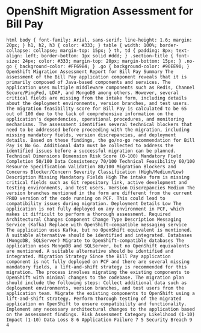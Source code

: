 # OpenShift Migration Assessment for Bill Pay

```html body { font-family: Arial, sans-serif; line-height: 1.6; margin: 20px; } h1, h2, h3 { color: #333; } table { width: 100%; border-collapse: collapse; margin-top: 15px; } th, td { padding: 8px; text-align: left; border-bottom: 1px solid #ddd; } .section-title { font-size: 24px; color: #333; margin-top: 20px; margin-bottom: 15px; } .no-go { background-color: #FF69B4; } .go { background-color: #90EE90; } OpenShift Migration Assessment Report for Bill Pay Summary The assessment of the Bill Pay application component reveals that it is primarily composed of Java-based components and services. The application uses multiple middleware components such as Redis, Channel Secure/PingFed, LDAP, and MongoDB among others. However, several critical fields are missing from the intake form, including details about the deployment environments, version branches, and test users. The migration feasibility score for Bill Pay is calculated to be 65 out of 100 due to the lack of comprehensive information on the application's dependencies, operational procedures, and monitoring mechanisms. The assessment identifies several technical blockers that need to be addressed before proceeding with the migration, including missing mandatory fields, version discrepancies, and deployment details. Based on these findings, the go/no-go recommendation for Bill Pay is No Go. Additional data must be collected to address the identified issues before a successful migration can be planned. Technical Dimensions Dimension Risk Score (0-100) Mandatory Field Completion 50/100 Data Consistency 70/100 Technical Feasibility 60/100 Resource Specification Validation 80/100 Migration Blockers and Concerns Blocker/Concern Severity Classification (High/Medium/Low) Description Missing Mandatory Fields High The intake form is missing critical fields such as Git repository link, active development and testing environments, and test users. Version Discrepancies Medium The version branches mentioned in the form are different from the current PROD version of the code running on PCF. This could lead to compatibility issues during migration. Deployment Details Low The application is not fully deployed on any environment in PCF, which makes it difficult to perform a thorough assessment. Required Architectural Changes Component Change Type Description Messaging Service (Kafka) Replace with OpenShift-compatible messaging service The application uses Kafka, but no OpenShift equivalent is mentioned. A suitable alternative should be identified and integrated. Databases (MongoDB, SQLServer) Migrate to OpenShift-compatible databases The application uses MongoDB and SQLServer, but no OpenShift equivalents are mentioned. A suitable alternative should be identified and integrated. Migration Strategy Since the Bill Pay application component is not fully deployed on PCF and there are several missing mandatory fields, a lift-and-shift strategy is recommended for this migration. The process involves migrating the existing components to OpenShift with minimal changes to the codebase. The migration plan should include the following steps: Collect additional data such as deployment environments, version branches, and test users from the application team. Migrate the existing components to OpenShift using a lift-and-shift strategy. Perform thorough testing of the migrated application on OpenShift to ensure compatibility and functionality. Implement any necessary architectural changes to the application based on the assessment findings. Risk Assessment Category Likelihood (1-10) Impact (1-10) Data Loss 8 6 Application Failure 7 5 Security Breach 9 4 ```